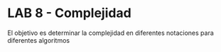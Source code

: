 # LAB 8 - Complejidad
El objetivo es determinar la complejidad en diferentes notaciones para diferentes algoritmos
